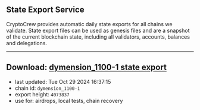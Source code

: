 ## State Export Service
CryptoCrew provides automatic daily state exports for all chains we validate. State export files can be used as genesis files and are a snapshot of the current blockchain state, including all validators, accounts, balances and delegations.

---
**Download: [dymension_1100-1 state export](https://dl-eu2.ccvalidators.com/SERVICE/dymension/dymension_1100-1_export_4073837.json)**
---

- last updated: Tue Oct 29 2024 16:37:15
- chain id: `dymension_1100-1`
- export height: `4073837`
- use for: airdrops, local tests, chain recovery
